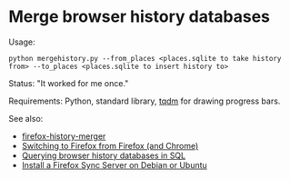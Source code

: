 # Merge browser history databases

Usage: 

```python mergehistory.py --from_places <places.sqlite to take history from> --to_places <places.sqlite to insert history to>```

Status: "It worked for me once."

Requirements: Python, standard library, [tqdm](https://github.com/tqdm/tqdm) for drawing progress bars.

See also:

* [firefox-history-merger](https://github.com/crazy-max/firefox-history-merger)
* [Switching to Firefox from Firefox (and Chrome)](https://shivjm.blog/switching-to-firefox-from-firefox-and-chrome/)
* [Querying browser history databases in SQL](https://github.com/kacos2000/Queries)
* [Install a Firefox Sync Server on Debian or Ubuntu](https://www.vultr.com/docs/install-a-firefox-sync-server-on-debian-or-ubuntu/)
